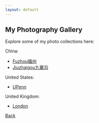 ```yaml
---
layout: default
---
```


## My Photography Gallery

Explore some of my photo collections here:

China:
- [Fuzhou福州](/Fuzhou.md)
- [Jiuzhaigou九寨沟](/Jiuzhaigou.md)

United States:
- [UPenn](/UPenn.md)

United Kingdom:
- [London](/London.md)

[Back](/index.md)
